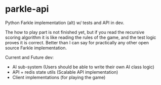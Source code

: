 parkle-api
==========

Python Farkle implementation (alt) w/ tests and API in dev.

The how to play part is not finished yet, but if you read the recursive scoring algorithm it is like reading the rules of the game, and the test logic proves it is correct. Better than I can say for practically any other open source Farkle implementation.

Current and Future dev:
* AI sub-system (Users should be able to write their own AI class logic)
* API + redis state utils (Scalable API implementation)
* Client implementations (for playing the game)
